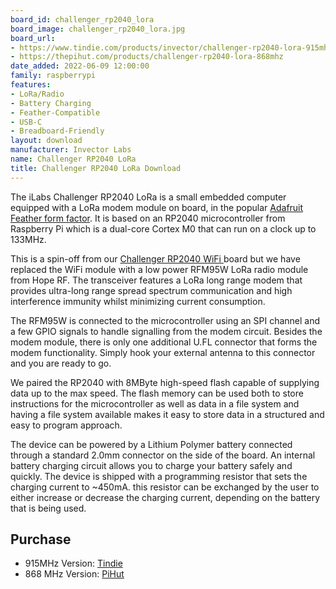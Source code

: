 ```yaml
---
board_id: challenger_rp2040_lora
board_image: challenger_rp2040_lora.jpg
board_url:
- https://www.tindie.com/products/invector/challenger-rp2040-lora-915mhz/
- https://thepihut.com/products/challenger-rp2040-lora-868mhz
date_added: 2022-06-09 12:00:00
family: raspberrypi
features:
- LoRa/Radio
- Battery Charging
- Feather-Compatible
- USB-C
- Breadboard-Friendly
layout: download
manufacturer: Invector Labs
name: Challenger RP2040 LoRa
title: Challenger RP2040 LoRa Download
---
```


The iLabs Challenger RP2040 LoRa is a small embedded computer equipped with a LoRa modem module on board, in the popular [Adafruit Feather form factor](https://www.adafruit.com/?q=feather). It is based on an RP2040 microcontroller from Raspberry Pi which is a dual-core Cortex M0 that can run on a clock up to 133MHz.

This is a spin-off from our [Challenger RP2040 WiFi ](/board/challenger_rp2040_wifi/) board but we have replaced the WiFi module with a low power RFM95W LoRa radio module from Hope RF. The transceiver features a LoRa long range modem that provides ultra-long range spread spectrum communication and high interference immunity whilst minimizing current consumption.

The RFM95W is connected to the microcontroller using an SPI channel and a few GPIO signals to handle signalling from the modem circuit. Besides the modem module, there is only one additional U.FL connector that forms the modem functionality. Simply hook your external antenna to this connector and you are ready to go.

We paired the RP2040 with 8MByte high-speed flash capable of supplying data up to the max speed. The flash memory can be used both to store instructions for the microcontroller as well as data in a file system and having a file system available makes it easy to store data in a structured and easy to program approach.

The device can be powered by a Lithium Polymer battery connected through a standard 2.0mm connector on the side of the board. An internal battery charging circuit allows you to charge your battery safely and quickly. The device is shipped with a programming resistor that sets the charging current to ~450mA. this resistor can be exchanged by the user to either increase or decrease the charging current, depending on the battery that is being used.

## Purchase
* 915MHz Version: [Tindie](https://www.tindie.com/products/invector/challenger-rp2040-lora-915mhz/)
* 868 MHz Version: [PiHut](https://thepihut.com/products/challenger-rp2040-lora-868mhz)
